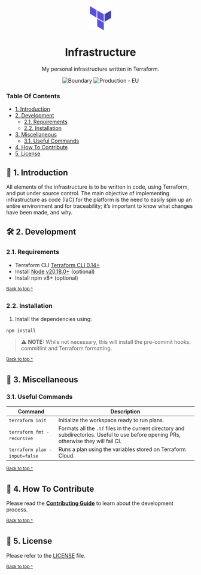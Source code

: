 <p align="center">
  <img alt="Terraform logo" src=".github/assets/logo@128x128.png" style="padding-top: 15px" height="64" />
</p>

<h1 align="center">
  Infrastructure
</h1>

<p align="center">
  My personal infrastructure written in Terraform.
</p>

<p align="center">
  <a href="https://github.com/kieranroneill/infrastructure/actions/workflows/boundary.yml" style="text-decoration: none">
    <img src="https://github.com/kieranroneill/infrastructure/actions/workflows/boundary.yml/badge.svg?branch=main" alt="Boundary" />
  </a>
  <a href="https://github.com/kieranroneill/infrastructure/actions/workflows/production_eu.yml" style="text-decoration: none">
    <img src="https://github.com/kieranroneill/infrastructure/actions/workflows/production_eu.yml/badge.svg?branch=main" alt="Production - EU" />
  </a>
</p>

### Table Of Contents

* [1. Introduction](#-1-introduction)
* [2. Development](#-2-development)
  - [2.1. Requirements](#21-requirements)
  - [2.2. Installation](#22-installation)
* [3. Miscellaneous](#-3-miscellaneous)
  - [3.1. Useful Commands](#31-useful-commands)
* [4. How To Contribute](#-4-how-to-contribute)
* [5. License](#-5-license)

## 🎉 1. Introduction

All elements of the infrastructure is to be written in code, using Terraform, and put under source control. The main objective of implementing infrastructure as code (IaC) for the platform is the need to easily spin up an entire environment and for traceability; it’s important to know what changes have been made, and why.

## 🛠 2. Development

### 2.1. Requirements

* Terraform CLI [Terraform CLI 0.14+][terraform]
* Install [Node v20.18.0+][node] (optional)
* Install npm v8+ (optional)

<sup>[Back to top ^][table-of-contents]</sup>

### 2.2. Installation

1. Install the dependencies using:

```shell
npm install
```

> ⚠️ **NOTE:** While not necessary, this will install the pre-commit hooks: commitlint and Terraform formatting.

<sup>[Back to top ^][table-of-contents]</sup>

## 📑 3. Miscellaneous

### 3.1. Useful Commands

| Command                       | Description                                                                                                                             |
|-------------------------------|-----------------------------------------------------------------------------------------------------------------------------------------|
| `terraform init`              | Initialize the workspace ready to run plans.                                                                                            |
| `terraform fmt -recursive`    | Formats all the `.tf` files in the current directory and subdirectories. Useful to use before opening PRs, otherwise they will fail CI. |
| `terraform plan -input=false` | Runs a plan using the variables stored on Terraform Cloud.                                                                              |

<sup>[Back to top ^][table-of-contents]</sup>

## 👏 4. How To Contribute

Please read the [**Contributing Guide**][contribute] to learn about the development process.

<sup>[Back to top ^][table-of-contents]</sup>

## 📄 5. License

Please refer to the [LICENSE][license] file.

<sup>[Back to top ^][table-of-contents]</sup>

<!-- Links -->
[contribute]: ./CONTRIBUTING.md
[license]: ./LICENSE
[node]: https://nodejs.org/en/
[terraform]: https://www.terraform.io/downloads.html
[table-of-contents]: #table-of-contents

